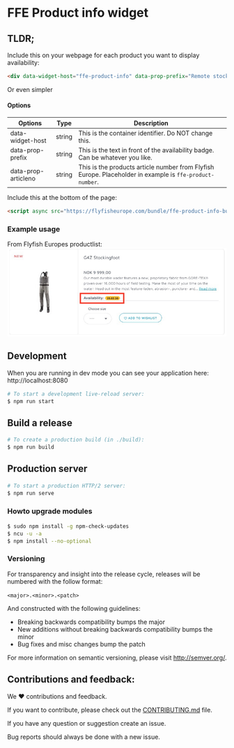 # FFE Product info widget

## TLDR;


Include this on your webpage for each product you want to display availability:

```html
<div data-widget-host="ffe-product-info" data-prop-prefix="Remote stock:" data-prop-articleno="12447-059-50"></div>

```

Or even simpler

#### Options

| Options             | Type   | Description |
|---------------------|--------|-------------------------------------------------------------------------------------------------|
| data-widget-host    | string | This is the container identifier. Do NOT change this.
| data-prop-prefix    | string | This is the text in front of the availability badge. Can be whatever you like.
| data-prop-articleno | string | This is the products article number from Flyfish Europe. Placeholder in example is `ffe-product-number`.


Include this at the bottom of the page:
```html
<script async src="https://flyfisheurope.com/bundle/ffe-product-info-bundle.js"></script>
```

### Example usage

From Flyfish Europes productlist:
![Example from Flyfish Europes website](./examples/ffe-example-1.jpg)


## Development

When you are running in dev mode you can see your application here:
http://localhost:8080

```bash
# To start a development live-reload server:
$ npm run start
```


## Build a release

```bash
# To create a production build (in ./build):
$ npm run build
```


## Production server

```bash
# To start a production HTTP/2 server:
$ npm run serve
```


### Howto upgrade modules
```bash
$ sudo npm install -g npm-check-updates
$ ncu -u -a
$ npm install --no-optional
```

### Versioning
For transparency and insight into the release cycle, releases will be
numbered with the follow format:

`<major>.<minor>.<patch>`

And constructed with the following guidelines:

* Breaking backwards compatibility bumps the major
* New additions without breaking backwards compatibility bumps the minor
* Bug fixes and misc changes bump the patch

For more information on semantic versioning, please visit http://semver.org/.


## Contributions and feedback:

We ❤️ contributions and feedback.

If you want to contribute, please check out the [CONTRIBUTING.md](CONTRIBUTING.md) file.

If you have any question or suggestion create an issue.

Bug reports should always be done with a new issue.
